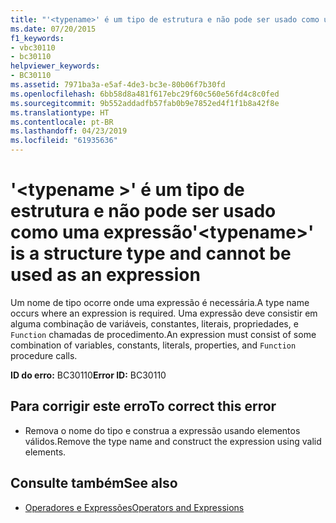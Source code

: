 ```yaml
---
title: "'<typename>' é um tipo de estrutura e não pode ser usado como uma expressão"
ms.date: 07/20/2015
f1_keywords:
- vbc30110
- bc30110
helpviewer_keywords:
- BC30110
ms.assetid: 7971ba3a-e5af-4de3-bc3e-80b06f7b30fd
ms.openlocfilehash: 6bb58d8a481f617ebc29f60c560e56fd4c8c0fed
ms.sourcegitcommit: 9b552addadfb57fab0b9e7852ed4f1f1b8a42f8e
ms.translationtype: HT
ms.contentlocale: pt-BR
ms.lasthandoff: 04/23/2019
ms.locfileid: "61935636"
---
```

# <a name="typename-is-a-structure-type-and-cannot-be-used-as-an-expression"></a><span data-ttu-id="16ef8-102">'\<typename >' é um tipo de estrutura e não pode ser usado como uma expressão</span><span class="sxs-lookup"><span data-stu-id="16ef8-102">'\<typename>' is a structure type and cannot be used as an expression</span></span>
<span data-ttu-id="16ef8-103">Um nome de tipo ocorre onde uma expressão é necessária.</span><span class="sxs-lookup"><span data-stu-id="16ef8-103">A type name occurs where an expression is required.</span></span> <span data-ttu-id="16ef8-104">Uma expressão deve consistir em alguma combinação de variáveis, constantes, literais, propriedades, e `Function` chamadas de procedimento.</span><span class="sxs-lookup"><span data-stu-id="16ef8-104">An expression must consist of some combination of variables, constants, literals, properties, and `Function` procedure calls.</span></span>  
  
 <span data-ttu-id="16ef8-105">**ID do erro:** BC30110</span><span class="sxs-lookup"><span data-stu-id="16ef8-105">**Error ID:** BC30110</span></span>  
  
## <a name="to-correct-this-error"></a><span data-ttu-id="16ef8-106">Para corrigir este erro</span><span class="sxs-lookup"><span data-stu-id="16ef8-106">To correct this error</span></span>  
  
- <span data-ttu-id="16ef8-107">Remova o nome do tipo e construa a expressão usando elementos válidos.</span><span class="sxs-lookup"><span data-stu-id="16ef8-107">Remove the type name and construct the expression using valid elements.</span></span>  
  
## <a name="see-also"></a><span data-ttu-id="16ef8-108">Consulte também</span><span class="sxs-lookup"><span data-stu-id="16ef8-108">See also</span></span>

- [<span data-ttu-id="16ef8-109">Operadores e Expressões</span><span class="sxs-lookup"><span data-stu-id="16ef8-109">Operators and Expressions</span></span>](../../visual-basic/programming-guide/language-features/operators-and-expressions/index.md)

